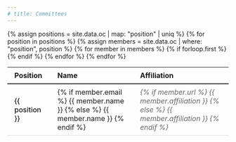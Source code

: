 ```yaml
---
# title: Committees
---
```



<div class="committee-table">
  <table>
    <thead>
      <tr>
        <th>Position</th>
        <th>Name</th>
        <th>Affiliation</th>
      </tr>
    </thead>
    <tbody>
    {% assign positions = site.data.oc | map: "position" | uniq %}
    {% for position in positions %}
      {% assign members = site.data.oc | where: "position", position %}
      {% for member in members %}
        <tr>
          {% if forloop.first %}
          <td class="position" rowspan="{{ members.size }}">{{ position }}</td>
          {% endif %}
          <td class="name">
            {% if member.email %}
              <a href="mailto:{{ member.email }}">{{ member.name }}</a>
            {% else %}
              {{ member.name }}
            {% endif %}
          </td>
          <td class="affiliation">
            {% if member.url %}
              <a href="{{ member.url }}">{{ member.affiliation }}</a>
            {% else %}
              {{ member.affiliation }}
            {% endif %}
          </td>
        </tr>
      {% endfor %}
    {% endfor %}
    </tbody>
  </table>
</div>

<style>
.committee-table {
  max-width: 900px;
  margin: 0 auto;
}

.committee-table table {
  width: 100%;
  border-collapse: collapse;
  margin: 1em 0;
}

.committee-table th,
.committee-table td {
  padding: 0.5em 1em;
  text-align: left;
  border-bottom: 1px solid #ddd;
}

.committee-table th {
  font-weight: bold;
  border-bottom: 2px solid #333;
}

.committee-table .position {
  font-weight: 500;
}

.committee-table .affiliation {
  font-style: italic;
  color: #666;
}

.committee-table a {
  color: inherit;
  text-decoration: none;
}

.committee-table a:hover {
  text-decoration: underline;
}
</style>



